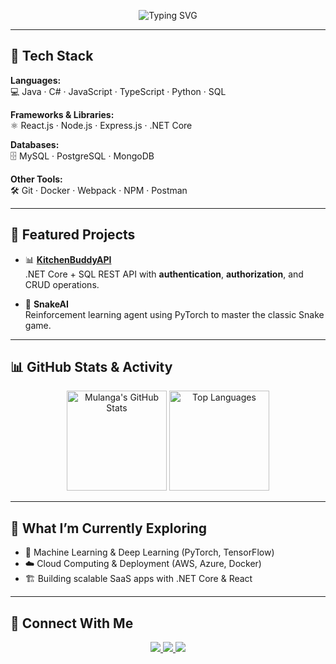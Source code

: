 <!-- Typing SVG -->
<p align="center">
  <img src="https://readme-typing-svg.herokuapp.com?font=Fira+Code&size=24&duration=3000&pause=1000&color=F75C7E&center=true&vCenter=true&width=600&lines=Hi%2C+I'm+Mulanga+👋;Aspiring+Machine+Learning+Engineer;Full-Stack+Developer;Tech+Explorer+%26+Problem+Solver" alt="Typing SVG" />
</p>


---

## 🔧 Tech Stack  
**Languages:**  
💻 Java · C# · JavaScript · TypeScript · Python · SQL  

**Frameworks & Libraries:**  
⚛️ React.js · Node.js · Express.js · .NET Core  

**Databases:**  
🗄️ MySQL · PostgreSQL · MongoDB  

**Other Tools:**  
🛠️ Git · Docker · Webpack · NPM · Postman  

---

## 🌟 Featured Projects  
- 📊 **[KitchenBuddyAPI](#)**  
  .NET Core + SQL REST API with **authentication**, **authorization**, and CRUD operations.  

- 🤖 **SnakeAI**  
  Reinforcement learning agent using PyTorch to master the classic Snake game.  

---

## 📊 GitHub Stats & Activity  
<p align="center">
  <img src="https://github-readme-stats.vercel.app/api?username=User021230&show_icons=true&theme=radical" alt="Mulanga's GitHub Stats" height="160"/>
  <img src="https://github-readme-stats.vercel.app/api/top-langs/?username=User021230&layout=compact&theme=radical" alt="Top Languages" height="160"/>
</p>  

---

## 🌱 What I’m Currently Exploring  
- 🧠 Machine Learning & Deep Learning (PyTorch, TensorFlow)  
- ☁️ Cloud Computing & Deployment (AWS, Azure, Docker)  
- 🏗️ Building scalable SaaS apps with .NET Core & React  

---


## 🤝 Connect With Me  

<p align="center">
  <a href="https://linkedin.com/in/YOUR-LINKEDIN" target="_blank">
    <img src="https://img.shields.io/badge/LinkedIn-%230077B5.svg?style=for-the-badge&logo=linkedin&logoColor=white"/>
  </a>
  <a href="mailto:mgsennelo@gmail.com">
    <img src="https://img.shields.io/badge/Email-%23EA4335.svg?style=for-the-badge&logo=gmail&logoColor=white"/>
  </a>
  <a href="https://YOUR-PORTFOLIO.com" target="_blank">
    <img src="https://img.shields.io/badge/Portfolio-%2312100E.svg?style=for-the-badge&logo=react&logoColor=white"/>
  </a>
</p>
